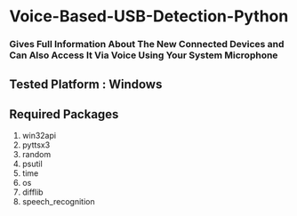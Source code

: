 # Voice-Based-USB-Detection-Python

### Gives Full Information About The New Connected Devices and Can Also Access It Via Voice Using Your System Microphone

## Tested Platform : Windows

## Required Packages
1) win32api
2) pyttsx3
3) random
4) psutil
5) time
6) os
7) difflib
8) speech_recognition
